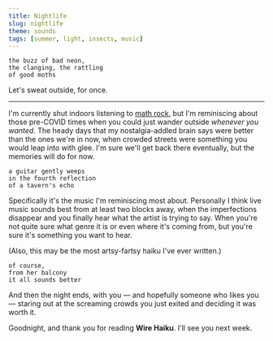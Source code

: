 ```yaml
---
title: Nightlife
slug: nightlife
theme: sounds
tags: [summer, light, insects, music]
---
```


```
the buzz of bad neon,
the clanging, the rattling
of good moths
```

Let's sweat outside, for once.

<!--more-->

---

I'm currently shut indoors listening to [math rock][1], but I'm reminiscing about those pre-COVID times when you could just wander outside *whenever you wanted*. 
The heady days that my nostalgia-addled brain says were better than the ones we're in now, when crowded streets were something you would leap into with glee.
I'm sure we'll get back there eventually, but the memories will do for now.

```
a guitar gently weeps
in the fourth reflection
of a tavern's echo
```

Specifically it's the music I'm reminiscing most about.
Personally I think live music sounds best from at least two blocks away, when the imperfections disappear and you finally hear what the artist is trying to say.
When you're not quite sure what genre it is or even where it's coming from, but you're sure it's something you want to hear.

(Also, this may be the most artsy-fartsy haiku I've ever written.)

```
of course,
from her balcony
it all sounds better
```

And then the night ends, with you — and hopefully someone who likes you — staring out at the screaming crowds you just exited and deciding it was worth it.

Goodnight, and thank you for reading **Wire Haiku**.
I'll see you next week.

[1]: https://youtu.be/KrtEumrhooE
